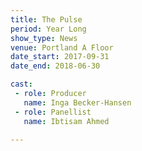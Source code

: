 ```yaml
---
title: The Pulse
period: Year Long
show_type: News
venue: Portland A Floor
date_start: 2017-09-31
date_end: 2018-06-30

cast:
 - role: Producer
   name: Inga Becker-Hansen
 - role: Panellist
   name: Ibtisam Ahmed

---
```

